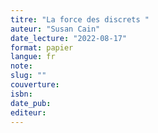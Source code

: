 ```yaml
---
titre: "La force des discrets "
auteur: "Susan Cain"
date_lecture: "2022-08-17"
format: papier
langue: fr
note:
slug: ""
couverture: 
isbn: 
date_pub: 
editeur: 
---
```


